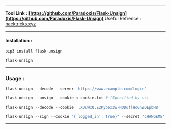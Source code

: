 - - -
**Tool Link :** **[https://github.com/Paradoxis/Flask-Unsign](https://github.com/Paradoxis/Flask-Unsign)**
Useful Refrence : [hacktricks.xyz](https://book.hacktricks.xyz/network-services-pentesting/pentesting-web/flask)
- - -

#### Installation :

```python
pip3 install flask-unsign
```

```python
flask-unsign
```

- - -
### Usage :

```python
flask-unsign --decode --server 'https://www.example.com/login'
```

```python
flask-unsign --unsign --cookie < cookie.txt # (Specified by us)
```

```python
flask-unsign --decode --cookie '.XDuWxQ.E2Pyb6x3w-NODuflHoGnZOEpbH8'
```

```python
flask-unsign --sign --cookie "{'logged_in': True}" --secret 'CHANGEME'
```

- - -
